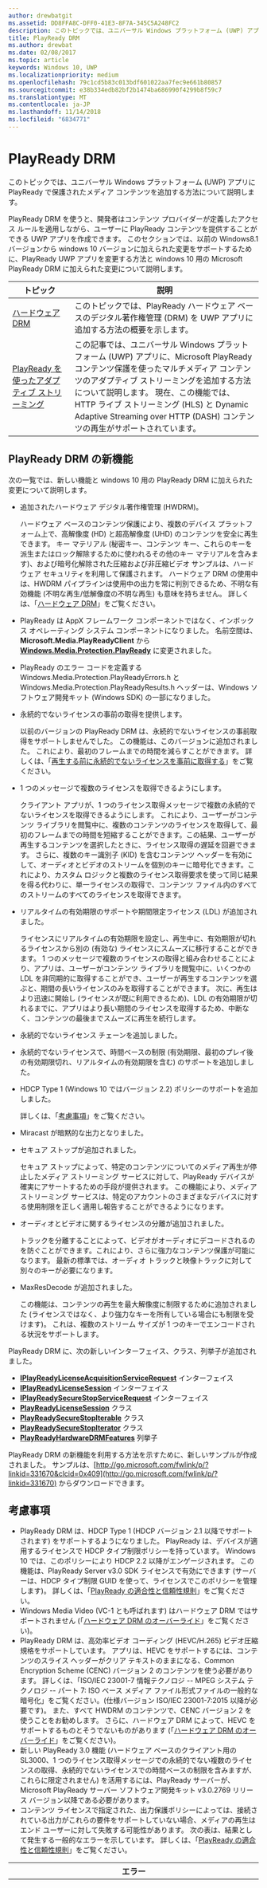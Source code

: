 ```yaml
---
author: drewbatgit
ms.assetid: DD8FFA8C-DFF0-41E3-8F7A-345C5A248FC2
description: このトピックでは、ユニバーサル Windows プラットフォーム (UWP) アプリに PlayReady で保護されたメディア コンテンツを追加する方法について説明します。
title: PlayReady DRM
ms.author: drewbat
ms.date: 02/08/2017
ms.topic: article
keywords: Windows 10, UWP
ms.localizationpriority: medium
ms.openlocfilehash: 79c1cd5b83c013bdf601022aa7fec9e661b80857
ms.sourcegitcommit: e38b334edb82bf2b1474ba686990f4299b8f59c7
ms.translationtype: MT
ms.contentlocale: ja-JP
ms.lasthandoff: 11/14/2018
ms.locfileid: "6834771"
---
```

# <a name="playready-drm"></a>PlayReady DRM



このトピックでは、ユニバーサル Windows プラットフォーム (UWP) アプリに PlayReady で保護されたメディア コンテンツを追加する方法について説明します。

PlayReady DRM を使うと、開発者はコンテンツ プロバイダーが定義したアクセス ルールを適用しながら、ユーザーに PlayReady コンテンツを提供することができる UWP アプリを作成できます。 このセクションでは、以前の Windows8.1 バージョンから windows 10 バージョンに加えられた変更をサポートするために、PlayReady UWP アプリを変更する方法と windows 10 用の Microsoft PlayReady DRM に加えられた変更について説明します。
 
| トピック                                                                     | 説明                                                                                                                                                                                                                                                                             |
|---------------------------------------------------------------------------|-----------------------------------------------------------------------------------------------------------------------------------------------------------------------------------------------------------------------------------------------------------------------------------------|
| [ハードウェア DRM](hardware-drm.md)                                           | このトピックでは、PlayReady ハードウェア ベースのデジタル著作権管理 (DRM) を UWP アプリに追加する方法の概要を示します。                                                                                                                                                                 |
| [PlayReady を使ったアダプティブ ストリーミング](adaptive-streaming-with-playready.md) | この記事では、ユニバーサル Windows プラットフォーム (UWP) アプリに、Microsoft PlayReady コンテンツ保護を使ったマルチメディア コンテンツのアダプティブ ストリーミングを追加する方法について説明します。 現在、この機能では、HTTP ライブ ストリーミング (HLS) と Dynamic Adaptive Streaming over HTTP (DASH) コンテンツの再生がサポートされています。 |

## <a name="whats-new-in-playready-drm"></a>PlayReady DRM の新機能

次の一覧では、新しい機能と windows 10 用の PlayReady DRM に加えられた変更について説明します。

-   追加されたハードウェア デジタル著作権管理 (HWDRM)。

    ハードウェア ベースのコンテンツ保護により、複数のデバイス プラットフォーム上で、高解像度 (HD) と超高解像度 (UHD) のコンテンツを安全に再生できます。 キー マテリアル (秘密キー、コンテンツ キー、これらのキーを派生またはロック解除するために使われるその他のキー マテリアルを含みます)、および暗号化解除された圧縮および非圧縮ビデオ サンプルは、ハードウェア セキュリティを利用して保護されます。 ハードウェア DRM の使用中は、HWDRM パイプラインは使用中の出力を常に判別できるため、不明な有効機能 (不明な再生/低解像度の不明な再生) も意味を持ちません。 詳しくは、「[ハードウェア DRM](hardware-drm.md)」をご覧ください。

-   PlayReady は AppX フレームワーク コンポーネントではなく、インボックス オペレーティング システム コンポーネントになりました。 名前空間は、**Microsoft.Media.PlayReadyClient** から [**Windows.Media.Protection.PlayReady**](https://msdn.microsoft.com/library/windows/apps/dn986454) に変更されました。
-   PlayReady のエラー コードを定義する Windows.Media.Protection.PlayReadyErrors.h と Windows.Media.Protection.PlayReadyResults.h ヘッダーは、Windows ソフトウェア開発キット (Windows SDK) の一部になりました。
-   永続的でないライセンスの事前の取得を提供します。

    以前のバージョンの PlayReady DRM は、永続的でないライセンスの事前取得をサポートしませんでした。 この機能は、このバージョンに追加されました。 これにより、最初のフレームまでの時間を減らすことができます。 詳しくは、「[再生する前に永続的でないライセンスを事前に取得する](#proactively-acquire-a-non-persistent-license-before-playback)」をご覧ください。

-   1 つのメッセージで複数のライセンスを取得できるようにします。

    クライアント アプリが、1 つのライセンス取得メッセージで複数の永続的でないライセンスを取得できるようにします。 これにより、ユーザーがコンテンツ ライブラリを閲覧中に、複数のコンテンツのライセンスを取得して、最初のフレームまでの時間を短縮することができます。この結果、ユーザーが再生するコンテンツを選択したときに、ライセンス取得の遅延を回避できます。 さらに、複数のキー識別子 (KID) を含むコンテンツ ヘッダーを有効にして、オーディオとビデオのストリームを個別のキーに暗号化できます。これにより、カスタム ロジックと複数のライセンス取得要求を使って同じ結果を得る代わりに、単一ライセンスの取得で、コンテンツ ファイル内のすべてのストリームのすべてのライセンスを取得できます。

-   リアルタイムの有効期限のサポートや期間限定ライセンス (LDL) が追加されました。

    ライセンスにリアルタイムの有効期限を設定し、再生中に、有効期限が切れるライセンスから別の (有効な) ライセンスにスムーズに移行することができます。 1 つのメッセージで複数のライセンスの取得と組み合わせることにより、アプリは、ユーザーがコンテンツ ライブラリを閲覧中に、いくつかの LDL を非同期的に取得することができ、ユーザーが再生するコンテンツを選ぶと、期間の長いライセンスのみを取得することができます。 次に、再生はより迅速に開始し (ライセンスが既に利用できるため)、LDL の有効期限が切れるまでに、アプリはより長い期間のライセンスを取得するため、中断なく、コンテンツの最後までスムーズに再生を続行します。

-   永続的でないライセンス チェーンを追加しました。
-   永続的でないライセンスで、時間ベースの制限 (有効期限、最初のプレイ後の有効期限切れ、リアルタイムの有効期限を含む) のサポートを追加しました。
-   HDCP Type 1 (Windows 10 ではバージョン 2.2) ポリシーのサポートを追加しました。

    詳しくは、「[考慮事項](#things-to-consider)」をご覧ください。

-   Miracast が暗黙的な出力となりました。
-   セキュア ストップが追加されました。

    セキュア ストップによって、特定のコンテンツについてのメディア再生が停止したメディア ストリーミング サービスに対して、PlayReady デバイスが確実にアサートするための手段が提供されます。 この機能により、メディア ストリーミング サービスは、特定のアカウントのさまざまなデバイスに対する使用制限を正しく適用し報告することができるようになります。

-   オーディオとビデオに関するライセンスの分離が追加されました。

    トラックを分離することによって、ビデオがオーディオにデコードされるのを防ぐことができます。これにより、さらに強力なコンテンツ保護が可能になります。 最新の標準では、オーディオ トラックと映像トラックに対して別々のキーが必要になります。

-   MaxResDecode が追加されました。

    この機能は、コンテンツの再生を最大解像度に制限するために追加されました (ライセンスではなく、より強力なキーを所有している場合にも制限を受けます)。 これは、複数のストリーム サイズが 1 つのキーでエンコードされる状況をサポートします。

PlayReady DRM に、次の新しいインターフェイス、クラス、列挙子が追加されました。

-   [**IPlayReadyLicenseAcquisitionServiceRequest**](https://msdn.microsoft.com/library/windows/apps/dn986077) インターフェイス
-   [**IPlayReadyLicenseSession**](https://msdn.microsoft.com/library/windows/apps/dn986080) インターフェイス
-   [**IPlayReadySecureStopServiceRequest**](https://msdn.microsoft.com/library/windows/apps/dn986090) インターフェイス
-   [**PlayReadyLicenseSession**](https://msdn.microsoft.com/library/windows/apps/dn986309) クラス
-   [**PlayReadySecureStopIterable**](https://msdn.microsoft.com/library/windows/apps/dn986371) クラス
-   [**PlayReadySecureStopIterator**](https://msdn.microsoft.com/library/windows/apps/dn986375) クラス
-   [**PlayReadyHardwareDRMFeatures**](https://msdn.microsoft.com/library/windows/apps/dn986265) 列挙子

PlayReady DRM の新機能を利用する方法を示すために、新しいサンプルが作成されました。 サンプルは、[http://go.microsoft.com/fwlink/p/?linkid=331670&clcid=0x409](http://go.microsoft.com/fwlink/p/?linkid=331670) からダウンロードできます。

## <a name="things-to-consider"></a>考慮事項

-   PlayReady DRM は、HDCP Type 1 (HDCP バージョン 2.1 以降でサポートされます) をサポートするようになりました。 PlayReady は、デバイスが適用するライセンスで HDCP タイプ制限ポリシーを持っています。 Windows 10 では、このポリシーにより HDCP 2.2 以降がエンゲージされます。 この機能は、PlayReady Server v3.0 SDK ライセンスで有効にできます (サーバーは、HDCP タイプ制限 GUID を使って、ライセンスでこのポリシーを管理します)。 詳しくは、「[PlayReady の適合性と信頼性規則](http://www.microsoft.com/playready/licensing/compliance/)」をご覧ください。
-   Windows Media Video (VC-1 とも呼ばれます) はハードウェア DRM ではサポートされません (「[ハードウェア DRM のオーバーライド](hardware-drm.md#override-hardware-drm)」をご覧ください)。
-   PlayReady DRM は、高効率ビデオ コーディング (HEVC/H.265) ビデオ圧縮規格をサポートしています。 アプリは、HEVC をサポートするには、コンテンツのスライス ヘッダーがクリア テキストのままになる、Common Encryption Scheme (CENC) バージョン 2 のコンテンツを使う必要があります。 詳しくは、「ISO/IEC 23001-7 情報テクノロジ -- MPEG システム テクノロジ -- パート 7: ISO ベース メディア ファイル形式ファイルの一般的な暗号化」をご覧ください。(仕様バージョン ISO/IEC 23001-7:2015 以降が必要です)。 また、すべて HWDRM のコンテンツで、CENC バージョン 2 を使うことをお勧めします。 さらに、ハードウェア DRM によって、HEVC をサポートするものとそうでないものがあります (「[ハードウェア DRM のオーバーライド](hardware-drm.md#override-hardware-drm)」をご覧ください)。
-   新しい PlayReady 3.0 機能 (ハードウェア ベースのクライアント用の SL3000、1 つのライセンス取得メッセージでの永続的でない複数のライセンスの取得、永続的でないライセンスでの時間ベースの制限を含みますが、これらに限定されません) を活用するには、PlayReady サーバーが、Microsoft PlayReady サーバー ソフトウェア開発キット v3.0.2769 リリース バージョン以降である必要があります。
-   コンテンツ ライセンスで指定された、出力保護ポリシーによっては、接続されている出力がこれらの要件をサポートしていない場合、メディアの再生はエンド ユーザーに対して失敗する可能性があります。 次の表は、結果として発生する一般的なエラーを示しています。 詳しくは、「[PlayReady の適合性と信頼性規則](http://www.microsoft.com/playready/licensing/compliance/)」をご覧ください。

| エラー                                                   | 値      | 説明                                                                                                                                                                                                                                                                                                                                                                                                                                                                                                 |
|---------------------------------------------------------|------------|-------------------------------------------------------------------------------------------------------------------------------------------------------------------------------------------------------------------------------------------------------------------------------------------------------------------------------------------------------------------------------------------------------------------------------------------------------------------------------------------------------------|
| ERROR\_GRAPHICS\_OPM\_OUTPUT\_DOES\_NOT\_SUPPORT\_HDCP  | 0xC0262513 | ライセンスの出力保護ポリシーでは、モニターが HDCP をエンゲージする必要がありますが、HDCP をエンゲージできませんでした。                                                                                                                                                                                                                                                                                                                                                                                              |
| MF\_E\_POLICY\_UNSUPPORTED                              | 0xC00D7159 | ライセンスの出力保護ポリシーでは、モニターが HDCP Type 1 をエンゲージする必要がありますが、HDCP Type 1 をエンゲージできませんでした。                                                                                                                                                                                                                                                                                                                                                                                |
| DRM\_E\_TEE\_OUTPUT\_PROTECTION\_REQUIREMENTS\_NOT\_MET | 0x8004CD22 | このエラー コードは、ハードウェア DRM で実行されている場合にのみ発生します。 ライセンスの出力保護ポリシーでは、モニターが HDCP をエンゲージするか、コンテンツの実質的な解像度を減らす必要がありますが、ハードウェア DRM はコンテンツの解像度の減少をサポートしていないため、HDCP をエンゲージできず、コンテンツの実質的な解像度を減らすことができませんでした。 ソフトウェア DRM で、コンテンツは再生されます。 「[ハードウェア DRM を使うための考慮事項](hardware-drm.md#considerations-for-using-hardware-drm)」をご覧ください。 |
| ERROR\_GRAPHICS\_OPM\_NOT\_SUPPORTED                    | 0xc0262500 | グラフィックス ドライバーは、出力保護をサポートしていません。 たとえば、モニターが VGA 経由で接続されているか、デジタル出力用の適切なグラフィックス ドライバーがインストールされていません。 後者の場合、インストールされている一般的なドライバーは Microsoft ベーシック ディスプレイ アダプターであり、適切なグラフィックス ドライバーをインストールすることで、問題が解決されます。                                                                                                                                                  |

## <a name="output-protection"></a>出力保護

次のセクションでは、PlayReady ライセンスの出力保護ポリシーを用いて Windows 10 用の PlayReady DRM を使用する場合の動作について説明します。

PlayReady DRM でサポートされる出力保護レベルは、**Microsoft PlayReady の拡張可能なメディア使用権仕様**に記載されています。 このドキュメントは、PlayReady ライセンス製品に付属しているドキュメント パッケージに含まれています。

> [!NOTE]
> ライセンス サーバーで設定できる出力保護レベルの許容値は、[PlayReady の適合性規則](https://www.microsoft.com/playready/licensing/compliance/)に準拠します。

PlayReady DRM では、PlayReady の適合性規則で指定された出力コネクタ上でのみ出力保護ポリシーを使用してコンテンツを再生できます。 PlayReady の適合性規則で指定された出力コネクタの条件について詳しくは、[PlayReady の適合性と信頼性規則の定義済みの条件](https://www.microsoft.com/playready/licensing/compliance/)をご覧ください

このセクションは、主に Windows 10 用の PlayReady DRM と、一部の Windows クライアントでも利用できる Windows 10 用の PlayReady ハードウェア DRM を使用した出力保護シナリオについて扱います。 PlayReady HWDRM を使用すると、すべての出力保護は Windows TEE 実装内から適用されます ([ハードウェア DRM](hardware-drm.md) をご覧ください)。 このため、PlayReady SWDRM (ソフトウェア DRM) を使用する場合とは一部の動作が異なります。

* 未圧縮デジタル ビデオ用の出力保護レベル (OPL) 270 のサポート。Windows 10 用の PlayReady HWDRM では解像度の低下がサポートされず、HDCP (高帯域幅デジタル コンテンツ保護) がエンゲージされます。 HWDRM の高解像度コンテンツには、270 を超える OPL をお勧めします (ただし、必須ではありません)。 さらに、ライセンス (HDCP バージョン 2.2 以降) で HDCP タイプ制限を設定する必要があります。
* SWDRM とは異なり、HWDRM を使用すると、出力の保護は最も能力の低いモニターに基づいてすべてのモニターに適用されます。 たとえば、ユーザーが 2 台のモニターを接続していて、1 台が HDCP をサポートし、もう 1 台がサポートしていない場合、HDCP をサポートするモニターでコンテンツがレンダリングされているのみの場合でも、ライセンスに HDCP が必要な場合、再生は失敗します。 SWDRM では、HDCP をサポートされているモニターにレンダリングされているのみの場合、コンテンツは再生されます。
* コンテンツのキーとライセンスで、次の条件が満たされていない限り、HWDRM はクライアントで使用され、安全であることが保証されません。
    * ビデオのコンテンツ キーに使われるライセンスには、最低限のセキュリティ レベルとして 3000 が必要です。
    * オーディオは、ビデオとは異なるコンテンツ キーに暗号化される必要があります。また、オーディオに使われるライセンスには、最低限のセキュリティ レベルとして 2000 が必要です。 または、オーディオをプレーン テキストのままにすることもできます。
* すべての SWDRM のシナリオでは、オーディオやビデオのコンテンツ キーに使用される PlayReady ライセンスの最低限のセキュリティ レベルが 2000 以下である必要があります。

### <a name="output-protection-levels"></a>出力保護レベル

次の表では、PlayReady ライセンスのさまざまな OPL 間のマッピングと、Windows 10 用の PlayReady DRM でそれらを適用する方法の概要を示します。

#### <a name="video"></a>ビデオ

<table>
    <tr>
        <th rowspan="2">OPL</th>
        <th>圧縮デジタル ビデオ</th>
        <th colspan="2">未圧縮デジタル ビデオ</th>
        <th>アナログ テレビ</th>
    </tr>
    <tr>
        <th>任意</th>
        <th colspan="2">HDMI、DVI、DisplayPort、MHL</th>
        <th>コンポジット、コンポーネント</th>
    </tr>
    <tr>
        <th>100</th>
        <td rowspan="6">該当なし。\*</td>
        <td colspan="2">コンテンツが渡されます。</td>
        <td>コンテンツが渡されます。</td>
    </tr>
    <tr>
        <th>150</th>
        <td colspan="2" rowspan="2">該当なし。\*</td>
        <td>CGMS-A CopyNever がエンゲージされている場合、または CGMS-A をエンゲージできない場合に、コンテンツが渡されます。</td>
    </tr>
    <tr>
        <th>200</th>
        <td>CGMS-A CopyNever がエンゲージされている場合に、コンテンツが渡されます。</td>
    </tr>
    <tr>
        <th>250</th>
        <td colspan="2">HDCP に対するエンゲージを試みますが、結果にかかわらずコンテンツが渡されます。</td>
        <td rowspan="5">該当なし。\*</td>
    </tr>
    <tr>
        <th>270</th>
        <td><b>SWDRM</b>: HDCP のエンゲージを試みます。 HDCP をエンゲージできない場合、PC は 1 フレームあたりの有効な解像度を 520,000 ピクセルに制限し、コンテンツが渡されます。</td>
        <td><b>HWDRM</b>: HDCP を使用してコンテンツが渡されます。 HDCP をエンゲージできない場合、HDMI ポートと DVI ポートでの再生はブロックされます</td>
    </tr>
    <tr>
        <th>300</th>
        <td colspan="2">
            <p>
                **HDCP のタイプ制限が定義されていない場合:** HDCP でコンテンツを渡されます。 HDCP をエンゲージできない場合、HDMI ポートと DVI ポートでの再生はブロックされます。
            </p>
            <p>
                **HDCP のタイプ制限が定義されている場合**: HDCP 2.2 でコンテンツが渡され、コンテンツ ストリーム タイプが 1 に設定されます。 HDCP をエンゲージできない、またはコンテンツ ストリーム タイプを 1 に設定できない場合、HDMI ポートと DVI ポートでの再生はブロックされます。
            </p>
        </td>
    </tr>
    <tr>
        <th>400</th>
        <td rowspan="2">Windows 10 では、後続の OPL 値に関わらず、圧縮デジタル ビデオ コンテンツが出力に渡されることはありません。 圧縮デジタル ビデオ コンテンツについて詳しくは、<a href="https://www.microsoft.com/playready/licensing/compliance/">PlayReady 製品の適合規則</a>をご覧ください。</td>
        <td colspan="2" rowspan="2">該当なし。\*</td>
    </tr>
    <tr>
        <th>500</th>
    </tr>
</table>
<br/>

\* 出力保護レベルの値の中には、ライセンス サーバーによって設定できないものもあります。 詳しくは、「[PlayReady の適合性規則](https://www.microsoft.com/playready/licensing/compliance/)」をご覧ください。

#### <a name="audio"></a>オーディオ

<table>
    <tr>
        <th rowspan="2">OPL</th>
        <th>圧縮デジタル オーディオ</th>
        <th>未圧縮デジタル オーディオ</th>
        <th>アナログまたは USB オーディオ</th>
    </tr>
    <tr>
        <th>HDMI、DisplayPort、MHL</th>
        <th>HDMI、DisplayPort、MHL</th>
        <th>任意</th>
    </tr>
    <tr>
        <th>100</th>
        <td rowspan="3">コンテンツが渡されます。</td>
        <td>コンテンツが渡されます。</td>
        <td rowspan="5">コンテンツが渡されます。</td>
    </tr>
    <tr>
        <th>150</th>
        <td rowspan="4">コンテンツは渡されません。</td>
    </tr>
    <tr>
        <th>200</th>
    </tr>
    <tr>
        <th>250</th>
        <td>HDMI、DisplayPort、または MHL で HDCP がエンゲージされている場合、または SCMS がエンゲージされて CopyNever に設定されている場合、コンテンツが渡されます。</td>
    </tr>
    <tr>
        <th>300</th>
        <td>HDMI、DisplayPort、または MHL で HDCP がエンゲージされている場合にコンテンツが渡されます。</td>
    </tr>
</table>
<br/>

### <a name="miracast"></a>Miracast

PlayReady DRM では、HDCP 2.0 以降がエンゲージされるとすぐに Miracast 出力を通じてコンテンツを再生できます。 ただし、Windows 10 では Miracast は*デジタル*出力と見なされます。 Miracast シナリオについて詳しくは、[PlayReady の適合規則](https://www.microsoft.com/playready/licensing/compliance/)をご覧ください。 次の表に、PlayReady ライセンスのさまざまな OPL 間のマッピングと、PlayReady DRM でそれらを Miracast 出力に適用する方法について、概要を示します。

<table>
    <tr>
        <th>OPL</th>
        <th>圧縮デジタル オーディオ</th>
        <th>未圧縮デジタル オーディオ</th>
        <th>圧縮デジタル ビデオ</th>
        <th>未圧縮デジタル ビデオ</th>
    </tr>
    <tr>
        <th>100</th>
        <td rowspan="4">HDCP 2.0 以降がエンゲージされている場合はコンテンツが渡されます。 エンゲージできない場合はコンテンツが渡されません。</td>
        <td>HDCP 2.0 以降がエンゲージされている場合はコンテンツが渡されます。 エンゲージできない場合はコンテンツが渡されません。</td>
        <td rowspan="6">該当なし。\*</td>
        <td>HDCP 2.0 以降がエンゲージされている場合はコンテンツが渡されます。 エンゲージできない場合はコンテンツが渡されません。</td>
    </tr>
    <tr>
        <th>150</th>
        <td rowspan="3">コンテンツは渡されません。</td>
        <td rowspan="2">該当なし。\*</td>
    </tr>
    <tr>
        <th>200</th>
    </tr>
    <tr>
        <th>250</th>
        <td rowspan="2">HDCP 2.0 以降がエンゲージされている場合はコンテンツが渡されます。 エンゲージできない場合はコンテンツが渡されません。</td>
    </tr>
    <tr>
        <th>270</th>
        <td colspan="2">該当なし。\*</td>
    </tr>
    <tr>
        <th>300</th>
        <td>HDCP 2.0 以降がエンゲージされている場合はコンテンツが渡されます。 エンゲージできない場合はコンテンツが渡されません。</td>
        <td>コンテンツは渡されません。</td>
        <td>
            <p>
                **HDCP のタイプ制限が定義されていない場合:** HDCP 2.0 以降がエンゲージされている場合はコンテンツが渡されます。 エンゲージできない場合はコンテンツが渡されません。
            </p>
            <p>
                **HDCP のタイプ制限が定義されている場合:** HDCP 2.2 でコンテンツが渡され、コンテンツ ストリーム タイプが 1 に設定されます。 HDCP をエンゲージできない場合、またはコンテンツ ストリーム タイプを 1 に設定できない場合、コンテンツは渡されません。
            </p>        
        </td>
    </tr>
    <tr>
        <th>400</th>
        <td rowspan="2" colspan="2">該当なし。\*</td>
        <td rowspan="2">Windows 10 では、後続の OPL 値に関わらず、圧縮デジタル ビデオ コンテンツが出力に渡されることはありません。 圧縮デジタル ビデオ コンテンツについて詳しくは、<a href="https://www.microsoft.com/playready/licensing/compliance/">PlayReady 製品の適合規則</a>をご覧ください。</td>
        <td rowspan="2">該当なし。\*</td>
    </tr>
    <tr>
        <th>500</th>
    </tr>
</table>
<br/>

\* 出力保護レベルの値の中には、ライセンス サーバーによって設定できないものもあります。 詳しくは、「[PlayReady の適合性規則](https://www.microsoft.com/playready/licensing/compliance/)」をご覧ください。

### <a name="additional-explicit-output-restrictions"></a>その他の明示的な出力制限

次の表では、明示的なデジタル ビデオ出力保護の制限に関する Windows 10 用の PlayReady DRM の実装を説明します。

<table>
    <tr>
        <th>シナリオ</th>
        <th>GUID</th>
        <th>条件</th>
        <th>結果</th>
    </tr>
    <tr>
        <th>有効な解像度の最大のデコード サイズ</th>
        <td>9645E831-E01D-4FFF-8342-0A720E3E028F</td>
        <td>接続された出力: デジタル ビデオ出力、Miracast、HDMI、DVI など</td>
        <td>
            <p>
                次のいずれかに制限される場合にコンテンツが渡されます。  
            </p>
            <ul>
                <li>(a) フレームの幅が最大フレーム幅以下で (ピクセル単位)、フレームの高さが最大フレーム高以下 (ピクセル単位)</li>
                <li>(b) フレームの高さが最大フレーム幅以下で (ピクセル単位)、フレームの幅が最大フレーム高以下 (ピクセル単位)</li>
            </ul>                   
        </td>
    </tr>
    <tr>
        <th>HDCP タイプの制限</th>
        <td>ABB2C6F1-E663-4625-A945-972D17B231E7</td>
        <td>接続された出力: デジタル ビデオ出力、Miracast、HDMI、DVI など</td>
        <td>HDCP 2.2 でコンテンツが渡され、コンテンツ ストリーム タイプが 1 に設定されます。 HDCP 2.2 をエンゲージできない場合、またはコンテンツ ストリーム タイプを 1 に設定できない場合、コンテンツは渡されません。 未圧縮デジタル ビデオ出力の保護レベルに 271 以上の値が指定されている必要もあります。</td>
    </tr>
</table>
<br/>

次の表では、明示的なアナログ ビデオ出力保護の制限に関する Windows 10 用の PlayReady DRM の実装を説明します。

<table>
    <tr>
        <th>シナリオ</th>
        <th>GUID</th>
        <th>条件</th>
        <th colspan="2">結果</th>
    </tr>
    <tr>
        <th>アナログ コンピューター モニター</th>
        <td>D783A191-E083-4BAF-B2DA-E69F910B3772</td>
        <td>接続された出力: VGA、DVI&ndash;アナログなど</td>
        <td><b>SWDRM:</b> PC は有効な解像度を 1 フレームあたり 520,000 epx に制限し、コンテンツが渡されます。</td>
        <td><b>HWDRM:</b> コンテンツは渡されません。</td>
    </tr>
    <tr>
        <th>アナログ コンポーネント</th>
        <td>811C5110-46C8-4C6E-8163-C0482A15D47E</td>
        <td>接続された出力: コンポーネント</td>
        <td><b>SWDRM:</b> PC は有効な解像度を 1 フレームあたり 520,000 epx に制限し、コンテンツが渡されます。</td>
        <td><b>HWDRM:</b> コンテンツは渡されません。</td>
    </tr>
    <tr>
        <th rowspan="2">アナログ テレビ出力</th>
        <td>2098DE8D-7DDD-4BAB-96C6-32EBB6FABEA3</td>
        <td>アナログ テレビの OPL が 151 未満</td>
        <td colspan="2">CGMS-A がエンゲージされる必要があります。</td>
    </tr>
    <tr>
        <td>225CD36F-F132-49EF-BA8C-C91EA28E4369</td>
        <td>アナログ テレビ OPL は 101 未満で、ライセンスには 2098DE8D-7DDD-4BAB-96C6-32EBB6FABEA3 が含まれません。</td>
        <td colspan="2">CGMS-A のエンゲージが試行される必要はありますが、結果にかかわらずコンテンツが再生される可能性があります。</td>
    </tr>
    <tr>
        <th>自動ゲイン制御とカラー ストライプ</th>
        <td>C3FD11C6-F8B7-4D20-B008-1DB17D61F2DA</td>
        <td>520,000 ピクセル以下の解像度でコンテンツがアナログ TV 出力に渡される場合</td>
        <td colspan="2">解像度が 520,000 ピクセル未満のコンポーネント ビデオおよび PAL モードには自動ゲイン制御のみが設定され、解像度が 520,000 ピクセル未満の NTSC には自動ゲイン制御とカラー ストライプ情報が設定されます。これについては、適合規則のテーブル 3.5.7.3 に 記載されています。</td>
    </tr>
    <tr>
        <th>デジタルのみの出力</th>
        <td>760AE755-682A-41E0-B1B3-DCDF836A7306</td>
        <td>接続されている出力がアナログ</td>
        <td colspan="2">コンテンツは渡されません</td>
    </tr>
</table>
<br/>

> [!NOTE]
> "Mini DisplayPort to VGA" のようなアダプター ドングルを再生に使用する場合、Windows 10 ではその出力はデジタル ビデオ出力と見なされ、アナログ ビデオ ポリシーが適用されません。

次の表では、他の状況で再生を可能にする Windows 10 用の PlayReady DRM 実装について説明します。

<table>
    <tr>
        <th>シナリオ</th>
        <th>GUID</th>
        <th>条件</th>
        <th colspan="2">結果</th>
    </tr>
    <tr>
        <th>不明な出力</th>
        <td>786627D8-C2A6-44BE-8F88-08AE255B01A7</td>
        <td>出力を適切に特定できない場合、またはグラフィックス ドライバーで OPM を確立できない場合</td>
        <td><b>SWDRM:</b> コンテンツが渡されます。</td>
        <td><b>HWDRM:</b> コンテンツは渡されません。</td>
    </tr>
    <tr>
        <th>制限のある不明な出力</th>
        <td>B621D91F-EDCC-4035-8D4B-DC71760D43E9</td>
        <td>出力を適切に特定できない場合、またはグラフィックス ドライバーで OPM を確立できない場合</td>
        <td><b>SWDRM:</b> PC は有効な解像度を 1 フレームあたり 520,000 epx に制限し、コンテンツが渡されます。</td>
        <td><b>HWDRM:</b> コンテンツは渡されません。</td>
    </tr>
</table>
<br/>

## <a name="prerequisites"></a>前提条件

PlayReady で保護された UWP アプリの作成を開始する前に、次のソフトウェアがシステムにインストールされている必要があります。

-   Windows 10。
-   UWP アプリの PlayReady DRM の任意のサンプルをコンパイルするが場合、は、Microsoft Visual Studio2015 を使用する必要がありますか、後で、サンプルをコンパイルします。 Windows8.1 ストア アプリ用の PlayReady DRM のサンプルのいずれかをコンパイルするのに Microsoft Visual Studio2013 を引き続き使用できます。

<!--This is no longer available-->
<!--If you are planning to play back MPEG-2/H.262 content on your app, you must also download and install [Windows 8.1 Media Center Pack](http://go.microsoft.com/fwlink/p/?LinkId=626876).-->

## <a name="playready-uwp-app-migration-guide"></a>PlayReady UWP アプリの移行ガイド

このセクションには、既にある PlayReady Windows 8.x ストア アプリを windows 10 に移行する方法に関する情報が含まれます。

Windows 10 の PlayReady UWP アプリの名前空間は、 **Microsoft.Media.PlayReadyClient**から[**Windows.Media.Protection.PlayReady**](https://msdn.microsoft.com/library/windows/apps/dn986454)に変更されました。 つまり、コード内で以前の名前空間を探し、新しい名前空間に置き換える必要があります。 winmd ファイルは、引き続き参照されます。 Windows 10 オペレーティング システムで windows.media.winmd の一部です。 TH の Windows SDK の一部として、windows.winmd に含まれています。 winmd ファイルは、UWP では、windows.foundation.univeralappcontract.winmd で参照されます。

PlayReady で保護された高解像度 (HD) コンテンツ (1080p) および超高解像度 (UHD) コンテンツを再生するには、PlayReady ハードウェア DRM を実装する必要があります。 PlayReady ハードウェア DRM を実装する方法について詳しくは、「[ハードウェア DRM](hardware-drm.md)」をご覧ください。

一部のコンテンツは、ハードウェア DRM ではサポートされません。 ハードウェア DRM の無効化とソフトウェア DRM の有効化について詳しくは、「[ハードウェア DRM のオーバーライド](hardware-drm.md#override-hardware-drm)」をご覧ください。

メディア保護マネージャーについては、コードに次の設定を必ず含めてください (まだ含まれていない場合)。

```cs
var mediaProtectionManager = new Windows.Media.Protection.MediaProtectionManager();

mediaProtectionManager.Properties["Windows.Media.Protection.MediaProtectionSystemId"] = 
             '{F4637010-03C3-42CD-B932-B48ADF3A6A54}'
var cpsystems = new Windows.Foundation.Collections.PropertySet();
cpsystems["{F4637010-03C3-42CD-B932-B48ADF3A6A54}"] = 
                "Windows.Media.Protection.PlayReady.PlayReadyWinRTTrustedInput";
mediaProtectionManager.Properties["Windows.Media.Protection.MediaProtectionSystemIdMapping"] = cpsystems;

mediaProtectionManager.Properties["Windows.Media.Protection.MediaProtectionContainerGuid"] = 
                "{9A04F079-9840-4286-AB92-E65BE0885F95}";
```

## <a name="proactively-acquire-a-non-persistent-license-before-playback"></a>再生する前に永続的でないライセンスを事前に取得する

このセクションでは、再生を開始する前に、永続的でないライセンスを事前に取得する方法について説明します。

以前のバージョンの PlayReady DRM では、永続的でないライセンスは、再生中のみ反応的に取得できました。 このバージョンでは、再生を開始する前に、永続的でないライセンスを事前に取得することができます。

1.  永続的でないライセンスを格納できる再生セッションを事前に作成します。 例:

    ```cs
    var cpsystems = new Windows.Foundation.Collections.PropertySet();       
    cpsystems["{F4637010-03C3-42CD-B932-B48ADF3A6A54}"] = "Windows.Media.Protection.PlayReady.PlayReadyWinRTTrustedInput"; // PlayReady

    var pmpSystemInfo = new Windows.Foundation.Collections.PropertySet();
    pmpSystemInfo["Windows.Media.Protection.MediaProtectionSystemId"] = "{F4637010-03C3-42CD-B932-B48ADF3A6A54}";
    pmpSystemInfo["Windows.Media.Protection.MediaProtectionSystemIdMapping"] = cpsystems;
    var pmpServer = new Windows.Media.Protection.MediaProtectionPMPServer( pmpSystemInfo );
    ```

2.  その再生セッションをライセンス取得クラスに結び付けます。 例:

    ```cs
    var licenseSessionProperties = new Windows.Foundation.Collections.PropertySet();
    licenseSessionProperties["Windows.Media.Protection.MediaProtectionPMPServer"] = pmpServer;
    var licenseSession = new Windows.Media.Protection.PlayReady.PlayReadyLicenseSession( licenseSessionProperties );
    ```

3.  ライセンス サービス要求を作成します。 例:

    ```cs
    var laSR = licenseSession.CreateLAServiceRequest();
    ```

4.  手順 3. で作成したサービスの要求を使ってライセンスの取得を実行します。 ライセンスは、再生セッションに格納されます。
5.  再生のメディア ソースに再生セッションに結び付けます。 次に例を示します。

    ```cs
    licenseSession.configureMediaProtectionManager( mediaProtectionManager );
    videoPlayer.msSetMediaProtectionManager( mediaProtectionManager );
    ```
    
## <a name="query-for-protection-capabilities"></a>保護機能を照会する
Windows 10 Version 1703 以降では、デコード コーデック、解像度、出力保護 (HDCP) などの HW DRM 機能を照会できます。 クエリを実行するには、[**IsTypeSupported**](https://docs.microsoft.com/uwp/api/windows.media.protection.protectioncapabilities.istypesupported) メソッドを使います。このメソッドには、サポート状態を照会する機能を表す文字列と、クエリの適用先のキー システムを指定する文字列を指定します。 サポートされている文字列値の一覧については、API リファレンスの [**IsTypeSupported**](https://docs.microsoft.com/uwp/api/windows.media.protection.protectioncapabilities.istypesupported) のページをご覧ください。 次のコード例は、このメソッドの使用方法を示しています。  

    ```cs
    using namespace Windows::Media::Protection;

    ProtectionCapabilities^ sr = ref new ProtectionCapabilities();

    ProtectionCapabilityResult result = sr->IsTypeSupported(
    L"video/mp4; codecs=\"avc1.640028\"; features=\"decode-bpp=10,decode-fps=29.97,decode-res-x=1920,decode-res-y=1080\"",
    L"com.microsoft.playready");

    switch (result)
    {
        case ProtectionCapabilityResult::Probably:
        // Queue up UHD HW DRM video
        break;

        case ProtectionCapabilityResult::Maybe:
        // Check again after UI or poll for more info.
        break;

        case ProtectionCapabilityResult::NotSupported:
        // Do not queue up UHD HW DRM video.
        break;
    }
    ```
## <a name="add-secure-stop"></a>セキュア ストップを追加する

このセクションでは、UWP アプリにセキュア ストップを追加する方法を説明します。

セキュア ストップによって、特定のコンテンツについてのメディア再生が停止したメディア ストリーミング サービスに対して、PlayReady デバイスが確実にアサートするための手段が提供されます。 この機能により、メディア ストリーミング サービスは、特定のアカウントのさまざまなデバイスに対する使用制限を正しく適用し報告することができるようになります。

セキュア ストップのチャレンジを送信する主なシナリオが 2 つあります。

-   コンテンツの最後に達したか、ユーザーがメディア プレゼンテーションを途中で停止したため、メディア プレゼンテーションが停止した場合。
-   (システムまたはアプリのクラッシュなどにより) 前回のセッションが予期せずに終了した場合。 アプリは、起動時またはシャットダウン時に、未処理のセキュア ストップ セッションについて照会し、その他のメディア再生とは別にチャレンジを送信する必要があります。

セキュア ストップのサンプル実装については、[http://go.microsoft.com/fwlink/p/?linkid=331670&clcid=0x409](http://go.microsoft.com/fwlink/p/?linkid=331670) にある PlayReady サンプルの securestop.cs ファイルをご覧ください。

## <a name="use-playready-drm-on-xbox-one"></a>Xbox One での PlayReady DRM の使用

Xbox one の UWP アプリで PlayReady DRM を使用するには、はする最初に、PlayReady を使用するための承認のためにアプリを公開することを使用している[パートナー センター](https://partner.microsoft.com/dashboard)のアカウントを登録する必要があります。 これは次の 2 つのいずれかの方法で行うことができます。

* Microsoft の連絡担当者を通じて許可を申請します。
* パートナー センター アカウントと会社名を送信することにより、承認用適用[pronxbox@microsoft.com](mailto:pronxbox@microsoft.com)します。

許可を受信したら、追加の `<DeviceCapability>` をアプリ マニフェストに追加する必要があります。 アプリケーション マニフェスト デザイナーには現在利用できる設定がないため、これは手動で追加する必要があります。 構成するには、次の手順を実行します。

1. Visual Studio でプロジェクトを開き、**ソリューション エクスプローラー**を開いて **Package.appxmanifest** を右クリックします。
2. **[ファイルを開くアプリケーションの選択]** をクリックして **[XML (テキスト) エディター]** を選択し、**[OK]** をクリックします。
3. `<Capabilities>` タグの間に次の `<DeviceCapability>` を追加します。

    ```xml
    <DeviceCapability Name="6a7e5907-885c-4bcb-b40a-073c067bd3d5" />
    ```

4. ファイルを保存します。

最後に、Xbox One で PlayReady を使用する場合の最後の考慮事項として、開発キットでは、SL150 のみに使用が制限されています (SL2000 や SL3000 のコンテンツは再生できません)。 製品デバイスではセキュリティ レベルの高いコンテンツを再生できますが、開発キットでアプリをテストするには、SL150 のコンテンツを使用する必要があります。 このコンテンツのテストは、次のいずれかの方法で行うことができます。

* SL150 ライセンスを必要とするテスト コンテンツを選択して使用します。
* 特定の認証されたテスト アカウントのみが、特定のコンテンツについて SL150 ライセンスを取得できるようにロジックを実装します。

企業と製品に応じて最適なアプローチを使用してください。


## <a name="see-also"></a>関連項目
- [メディア再生](media-playback.md)




